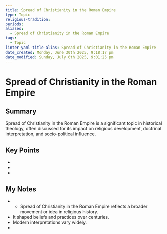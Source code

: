 ```yaml
---
title: Spread of Christianity in the Roman Empire
type: Topic
religious-tradition: 
periods: 
aliases:
  - Spread of Christianity in the Roman Empire
tags:
  - Topic
linter-yaml-title-alias: Spread of Christianity in the Roman Empire
date_created: Monday, June 30th 2025, 9:18:17 pm
date_modified: Sunday, July 6th 2025, 9:01:25 pm
---
```


# Spread of Christianity in the Roman Empire

## Summary
Spread of Christianity in the Roman Empire is a significant topic in historical theology, often discussed for its impact on religious development, doctrinal interpretation, and socio-political influence.

## Key Points
- 
- 
- 

## My Notes
- - Spread of Christianity in the Roman Empire reflects a broader movement or idea in religious history.
- It shaped beliefs and practices over centuries.
- Modern interpretations vary widely.
- 